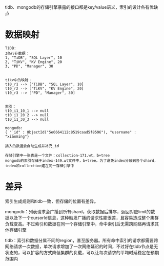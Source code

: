 tidb、mongodb的存储引擎暴露的接口都是key/value语义，索引的设计各有优缺点

# 数据映射
```
TiDB:
3条行存数据：
1, "TiDB", "SQL Layer", 10
2, "TiKV", "KV Engine", 20
3, "PD", "Manager", 30


tikv中的映射：
t10_r1 --> ["TiDB", "SQL Layer", 10]
t10_r2 --> ["TiKV", "KV Engine", 20]
t10_r3 --> ["PD", "Manager", 30]


索引：
t10_i1_10_1 --> null
t10_i1_20_2 --> null
t10_i1_30_3 --> null
```

```
mongodb:
{ "_id" : ObjectId("5e6664112c8519caad5f8596"), "username" : "xiaoming"}

插入的数据会自动生成并补充_id

存储引擎中一张表是一个文件：collection-171.wt，b+tree
mongodb的索引存储于index-149.wt文件中，b+tree。为了避免index分散到各个shard，index和collection建在同一存储引擎中
```

# 差异 
索引生成规则和tidb一致，但存储的位置有差异。

mongodb：列表请求会广播到所有shard，获取数据后排序，返回对应limit的数据以及下一个cursorId信息，这种触发广播的请求性能很差，且容易造成整个集群负载变高。不过索引和数据在同一个存储引擎中，命中索引后无需跨网络再请求其他存储引擎

tidb：索引和数据分属不同的region，甚至服务器。所有命中索引的请求都需要跨网络请求一次数据，单次请求增加了一次网络延迟的时间，不过好在tidb节点是无状态的，可以扩容的方式降低集群的负载，可以让每次请求的平均时延稳定在预期范围内